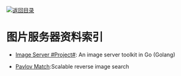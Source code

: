 [![返回目录](https://parg.co/UGo)](https://parg.co/b4z) 
 
# 图片服务器资料索引

* [Image Server #Project#](https://github.com/pierrre/imageserver): An image server toolkit in Go (Golang)

- [Pavlov Match](https://github.com/pavlovml/match):Scalable reverse image search